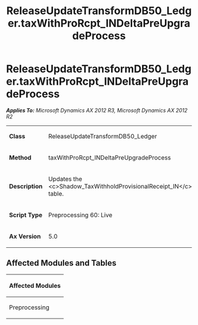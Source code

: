 ﻿---
title: ReleaseUpdateTransformDB50_Ledger.taxWithProRcpt_INDeltaPreUpgradeProcess
TOCTitle: ReleaseUpdateTransformDB50_Ledger.taxWithProRcpt_INDeltaPreUpgradeProcess
ms:assetid: ba6eee52-f3f8-df10-1747-2c5a2e8e0ec4
ms:mtpsurl: https://msdn.microsoft.com/en-us/library/JJ737129(v=AX.60)
ms:contentKeyID: 49710810
ms.date: 05/18/2015
mtps_version: v=AX.60
---

# ReleaseUpdateTransformDB50\_Ledger.taxWithProRcpt\_INDeltaPreUpgradeProcess 


_**Applies To:** Microsoft Dynamics AX 2012 R3, Microsoft Dynamics AX 2012 R2_

<table>
<colgroup>
<col style="width: 50%" />
<col style="width: 50%" />
</colgroup>
<tbody>
<tr class="odd">
<td><p><strong>Class</strong></p></td>
<td><p>ReleaseUpdateTransformDB50_Ledger</p></td>
</tr>
<tr class="even">
<td><p><strong>Method</strong></p></td>
<td><p>taxWithProRcpt_INDeltaPreUpgradeProcess</p></td>
</tr>
<tr class="odd">
<td><p><strong>Description</strong></p></td>
<td><p>Updates the &lt;c&gt;Shadow_TaxWithholdProvisionalReceipt_IN&lt;/c&gt; table.</p></td>
</tr>
<tr class="even">
<td><p><strong>Script Type</strong></p></td>
<td><p>Preprocessing 60: Live</p></td>
</tr>
<tr class="odd">
<td><p><strong>Ax Version</strong></p></td>
<td><p>5.0</p></td>
</tr>
</tbody>
</table>


## Affected Modules and Tables

<table>
<colgroup>
<col style="width: 100%" />
</colgroup>
<thead>
<tr class="header">
<th><p>Affected Modules</p></th>
</tr>
</thead>
<tbody>
<tr class="odd">
<td><p>Preprocessing</p></td>
</tr>
</tbody>
</table>

  


